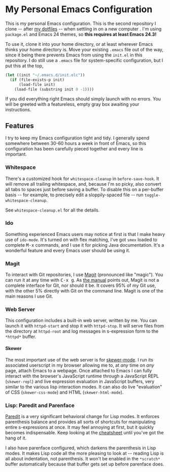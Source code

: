 # My Personal Emacs Configuration

This is my personal Emacs configuration. This is the second repository
I clone -- after [my dotfiles](https://github.com/skeeto/dotfiles) --
when settling in on a new computer . I'm using `package.el` and Emacs
24 themes, so **this requires at least Emacs 24.3!**

To use it, clone it into your home directory, or at least wherever
Emacs thinks your home directory is. Move your existing `.emacs` file
out of the way, since it being there prevents Emacs from using the
`init.el` in this repository. I do still use a `.emacs` file for
system-specific configuration, but I put this at the top,

```cl
(let ((init "~/.emacs.d/init.elc"))
  (if (file-exists-p init)
      (load-file init)
    (load-file (substring init 0 -1))))
```

If you did everything right Emacs should simply launch with no
errors. You will be greeted with a featureless, empty gray box
awaiting your instructions.

## Features

I try to keep my Emacs configuration tight and tidy. I generally spend
somewhere between 30-60 hours a week in front of Emacs, so this
configuration has been carefully pieced together and every line is
important.

### Whitespace

There's a customized hook for `whitespace-cleanup` in
`before-save-hook`. It will remove all trailing whitespace, and,
because I'm so picky, also convert all tabs to spaces just before
saving a buffer. To disable this on a per-buffer basis -- for example,
to precisely edit a sloppily-spaced file -- run
`toggle-whitespace-cleanup`.

See `whitespace-cleanup.el` for all the details.

### Ido

Something experienced Emacs users may notice at first is that I make
heavy use of `ido-mode`. It's turned on with flex matching, I've got
`smex` loaded to complete <kbd>M-x</kbd> commands, and I use it for
picking Java documentation. It's a wonderful feature and every Emacs
user should be using it.

### Magit

To interact with Git repositories, I use
[Magit](http://philjackson.github.com/magit/) (pronounced like
"magic"). You can run it at any time with <kbd>C-x g</kbd>. As
[the manual](http://philjackson.github.com/magit/magit.html) points
out, Magit is not a complete interface for Git, nor should it be. It
covers 95% of my Git use, with the other 5% directly with Git on the
command line. Magit is one of the main reasons I use Git.

### Web Server

This configuration includes a built-in web server, written by me. You
can launch it with `httpd-start` and stop it with `httpd-stop`. It
will serve files from the directory at `httpd-root` and log messages
in s-expression form to the `*httpd*` buffer.

#### Skewer

The most important use of the web server is for
[skewer-mode](https://github.com/skeeto/skewer-mode). I run its
associated userscript in my browser allowing me to, at *any* time on
*any* page, attach Emacs to a webpage. Once attached to Emacs I can
fully interact with the browser's JavaScript runtime through a
JavaScript REPL (`skewer-repl`) and live expression evaluation in
JavaScript buffers, very similar to the various lisp interaction
modes. It can also do live "evaluation" of CSS (`skewer-css-mode`) and
HTML (`skewer-html-mode`).

### Lisp: Paredit and Parenface

[Paredit](http://www.emacswiki.org/emacs/ParEdit) is a very
significant behavioral change for Lisp modes. It enforces parenthesis
balance and provides all sorts of shortcuts for manipulating entire
s-expressions at once. It may feel annoying at first, but it quickly
becomes indispensable. Keep looking at the
[cheatsheet](http://www.emacswiki.org/emacs/PareditCheatsheet) until
you've got the hang of it.

I also have parenface configured, which darkens the parenthesis in
Lisp modes. It makes Lisp code all the more pleasing to look at --
reading Lisp is all about indentation, not parenthesis. It won't be
enabled in the `*scratch*` buffer automatically because that buffer
gets set up before parenface does.
